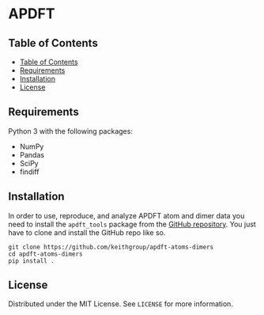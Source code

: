 # APDFT

## Table of Contents

- [Table of Contents](#table-of-contents)
- [Requirements](#requirements)
- [Installation](#installation)
- [License](#license)

## Requirements

Python 3 with the following packages:

- NumPy
- Pandas
- SciPy
- findiff

## Installation

In order to use, reproduce, and analyze APDFT atom and dimer data you need to install the `apdft_tools` package from the [GitHub repository](https://github.com/keithgroup/apdft-atoms-dimers).
You just have to clone and install the GitHub repo like so.

```text
git clone https://github.com/keithgroup/apdft-atoms-dimers
cd apdft-atoms-dimers
pip install .
```

## License

Distributed under the MIT License. See `LICENSE` for more information.
